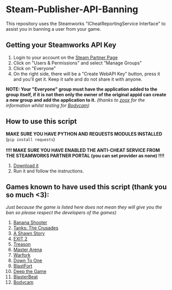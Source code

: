 # Steam-Publisher-API-Banning
This repository uses the Steamworks "ICheatReportingService Interface" to assist you in banning a user from your game.

## Getting your Steamworks API Key
1) Login to your account on the [Steam Partner Page](https://partner.steamgames.com/)
2) Click on "Users & Permissions" and select "Manage Groups"
3) Click on "Everyone"
4) On the right side, there will be a "Create WebAPI Key" button, press it and you'll get it. Keep it safe and do not share it with anyone.

**NOTE: Your "Everyone" group must have the application added to the group itself, if it is not then only the owner of the original appid can create a new group and add the application to it.**
*(thanks to [zoox](https://x.com/Zo0x_) for the information whilst testing for [Bodycam](https://store.steampowered.com/app/2406770/Bodycam/))*

## How to use this script
__**MAKE SURE YOU HAVE PYTHON AND REQUESTS MODULES INSTALLED**__ (`pip install requests`)
<br><br>__**!!!! MAKE SURE YOU HAVE ENABLED THE ANTI-CHEAT SERVICE FROM THE STEAMWORKS PARTNER PORTAL (you can set provider as none) !!!!**__
1) [Download it](https://raw.githubusercontent.com/KillaBoi/Steam-Banning-API/master/SteamGameBanAPI.py)
2) Run it and follow the instructions.

## Games known to have used this script (thank you so much <3):
*Just because the game is listed here does not mean they will give you the ban so please respect the developers of the games)*

1) [Banana Shooter](https://store.steampowered.com/app/1949740/Banana_Shooter/)
2) [Tanks: The Crusades](https://store.steampowered.com/app/1660910/Tanks_The_Crusades/)
3) [A Shawn Story](https://store.steampowered.com/app/714360/A_Shawn_Story/)
4) [EXIT 2](https://store.steampowered.com/app/1816880/EXIT_2/)
5) [Treason](https://store.steampowered.com/app/1786950/Treason/)
6) [Master Arena](https://store.steampowered.com/app/704020/Master_Arena/)
7) [Warfork](https://store.steampowered.com/app/671610/Warfork/)
8) [Down To One](https://store.steampowered.com/app/334040/Down_To_One/)
9) [BlastFort](https://store.steampowered.com/app/1682790/BlastFort/)
10) [Deep the Game](https://store.steampowered.com/app/1046470/Deep_the_Game/)
11) [BlasterBeat](https://store.steampowered.com/app/1575680/BlasterBeat/)
12) [Bodycam](https://store.steampowered.com/app/2406770/Bodycam/)
